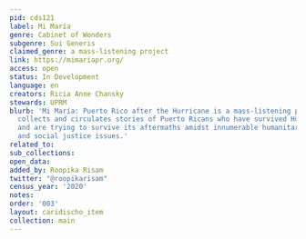 ```yaml
---
pid: cds121
label: Mi María
genre: Cabinet of Wonders
subgenre: Sui Generis
claimed_genre: a mass-listening project
link: https://mimariapr.org/
access: open
status: In Development
language: en
creators: Ricia Anne Chansky
stewards: UPRM
blurb: 'Mi María: Puerto Rico after the Hurricane is a mass-listening project that
  collects and circulates stories of Puerto Ricans who have survived Hurricane María
  and are trying to survive its aftermaths amidst innumerable humanitarian concerns
  and social justice issues.'
related_to:
sub_collections:
open_data:
added_by: Roopika Risam
twitter: "@roopikarisam"
census_year: '2020'
notes:
order: '003'
layout: caridischo_item
collection: main
---
```

